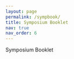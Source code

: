 ```yaml
---
layout: page
permalink: /sympbook/
title: Symposium Booklet
nav: true
nav_order: 6
---
```

<div class="_df_thumb" id="df_manual_thumb" source="https://writestemm.github.io/assets/pdf/Booklet.pdf" thumb="https://writestemm.github.io/assets/img/1.jpeg">Symposium Booklet</div >




